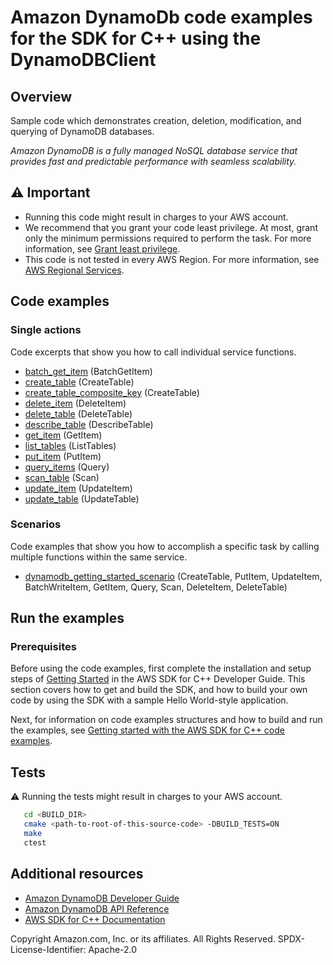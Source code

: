 # Amazon DynamoDb code examples for the SDK for C++ using the DynamoDBClient
## Overview
Sample code which demonstrates creation, deletion, modification, and querying of DynamoDB databases.

*Amazon DynamoDB is a fully managed NoSQL database service that provides fast and
predictable performance with seamless scalability.*
## ⚠️ Important
* Running this code might result in charges to your AWS account.
* We recommend that you grant your code least privilege. At most, grant only the minimum permissions required to perform the task. For more information, see [Grant least privilege](https://docs.aws.amazon.com/IAM/latest/UserGuide/best-practices.html#grant-least-privilege).
* This code is not tested in every AWS Region. For more information, see [AWS Regional Services](https://aws.amazon.com/about-aws/global-infrastructure/regional-product-services).
## Code examples
### Single actions
Code excerpts that show you how to call individual service functions.
* [batch_get_item](./batch_get_item.cpp) (BatchGetItem)
* [create_table](./create_table.cpp) (CreateTable)
* [create_table_composite_key](./create_table_composite_key.cpp) (CreateTable)
* [delete_item](./delete_item.cpp) (DeleteItem)
* [delete_table](./delete_table.cpp) (DeleteTable)
* [describe_table](./describe_table.cpp) (DescribeTable)
* [get_item](./get_item.cpp) (GetItem)
* [list_tables](./list_tables.cpp) (ListTables)
* [put_item](./put_item.cpp) (PutItem)
* [query_items](./query_items.cpp) (Query)
* [scan_table](./scan_table.cpp) (Scan)
* [update_item](./update_item.cpp) (UpdateItem)
* [update_table](./update_table.cpp) (UpdateTable)
### Scenarios
Code examples that show you how to accomplish a specific task by calling multiple functions within the same service.
* [dynamodb_getting_started_scenario](./dynamodb_getting_started_scenario.cpp) (CreateTable, PutItem, UpdateItem, BatchWriteItem, GetItem, Query, Scan, DeleteItem, DeleteTable)
## Run the examples

### Prerequisites
Before using the code examples, first complete the installation and setup steps
of [Getting Started](https://docs.aws.amazon.com/sdk-for-cpp/v1/developer-guide/getting-started.html) in the AWS SDK for
C++ Developer Guide.
This section covers how to get and build the SDK, and how to build your own code by using the SDK with a
sample Hello World-style application.

Next, for information on code examples structures and how to build and run the examples, see [Getting started with the AWS SDK for C++ code examples](https://docs.aws.amazon.com/sdk-for-cpp/v1/developer-guide/getting-started-code-examples.html).

## Tests
⚠️ Running the tests might result in charges to your AWS account.


```sh
   cd <BUILD_DIR>
   cmake <path-to-root-of-this-source-code> -DBUILD_TESTS=ON
   make
   ctest 
 ```   


## Additional resources
* [Amazon DynamoDB Developer Guide](https://docs.aws.amazon.com/amazondynamodb/latest/developerguide/Introduction.html)
* [Amazon DynamoDB API Reference](https://docs.aws.amazon.com/amazondynamodb/latest/APIReference/Welcome.html)
* [AWS SDK for C++ Documentation](https://docs.aws.amazon.com/sdk-for-cpp/index.html)

Copyright Amazon.com, Inc. or its affiliates. All Rights Reserved. SPDX-License-Identifier: Apache-2.0
